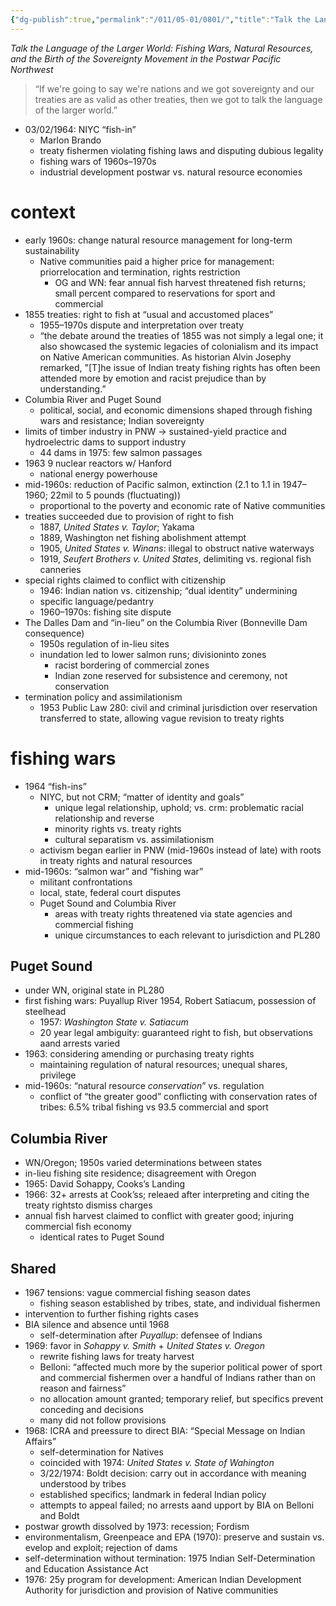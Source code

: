 ```yaml
---
{"dg-publish":true,"permalink":"/011/05-01/0801/","title":"Talk the Language of the Larger World","tags":["ETHNS350"],"noteIcon":"fallback","created":"2024-09-26T13:45:04.158-07:00","updated":"2024-09-26T15:29:45.092-07:00"}
---
```


*Talk the Language of the Larger World: Fishing Wars, Natural Resources, and the Birth of the Sovereignty Movement in the Postwar Pacific Northwest*

> “If we're going to say we're nations and we got sovereignty and our treaties are as valid as other treaties, then we got to talk the language of the larger world.”
- 03/02/1964: NIYC “fish-in”
	- Marlon Brando
	- treaty fishermen violating fishing laws and disputing dubious legality
	- fishing wars of 1960s–1970s
	- industrial development postwar vs. natural resource economies
# context
- early 1960s: change natural resource management for long-term sustainability
	- Native communities paid a higher price for management:  priorrelocation and termination, rights restriction
		- OG and WN: fear annual fish harvest threatened fish returns; small percent compared to reservations for sport and commercial
- 1855 treaties: right to fish at “usual and accustomed places”
	- 1955–1970s dispute and interpretation over treaty
	- “the debate around the treaties of 1855 was not simply a legal one; it also showcased the systemic legacies of colonialism and its impact on Native American communities. As historian Alvin Josephy remarked, "\[T]he issue of Indian treaty fishing rights has often been attended more by emotion and racist prejudice than by understanding.”
- Columbia River and Puget Sound
	- political, social, and economic dimensions shaped through fishing wars and resistance; Indian sovereignty
- limits of timber industry in PNW → sustained-yield practice and hydroelectric dams to support industry
	- 44 dams in 1975: few salmon passages
- 1963 9 nuclear reactors w/ Hanford
	- national energy powerhouse
- mid-1960s: reduction of Pacific salmon, extinction (2.1 to 1.1 in 1947–1960; 22mil to 5 pounds (fluctuating))
	- proportional to the poverty and economic rate of Native communities
- treaties succeeded due to provision of right to fish
	- 1887, *United States v. Taylor*; Yakama
	- 1889, Washington net fishing abolishment attempt
	- 1905, *United States v. Winans*: illegal to obstruct native waterways
	- 1919, *Seufert Brothers v. United States*, delimiting vs. regional fish canneries
- special rights claimed to conflict with citizenship
	- 1946: Indian nation vs. citizenship; “dual identity” undermining
	- specific language/pedantry
	- 1960–1970s: fishing site dispute
- The Dalles Dam and “in-lieu” on the Columbia River (Bonneville Dam consequence)
	- 1950s regulation of in-lieu sites
	- inundation led to lower salmon runs; divisioninto zones
		- racist bordering of commercial zones
		- Indian zone reserved for subsistence and ceremony, not conservation
- termination policy and assimilationism
	- 1953 Public Law 280: civil and criminal jurisdiction over reservation transferred to state, allowing vague revision to treaty rights
# fishing wars
- 1964 “fish-ins”
	- NIYC, but not CRM; “matter of identity and goals”
		- unique legal relationship, uphold; vs. crm: problematic racial relationship and reverse
		- minority rights vs. treaty rights
		- cultural separatism vs. assimilationism
	- activism began earlier in PNW (mid-1960s instead of late) with roots in treaty rights and natural resources
- mid-1960s: “salmon war” and “fishing war”
	- militant confrontations
	- local, state, federal court disputes
	- Puget Sound and Columbia River
		- areas with treaty rights threatened via state agencies and commercial fishing
		- unique circumstances to each relevant to jurisdiction and PL280
## Puget Sound
- under WN, original state in PL280
- first fishing wars: Puyallup River 1954, Robert Satiacum, possession of steelhead
	- 1957: *Washington State v. Satiacum*
	- 20 year legal ambiguity: guaranteed right to fish, but observations aand arrests varied
- 1963: considering amending or purchasing treaty rights
	- maintaining regulation of natural resources; unequal shares, privilege
- mid-1960s: “natural resource *conservation*” vs. regulation
	- conflict of “the greater good” conflicting with conservation rates of tribes: 6.5% tribal fishing vs 93.5 commercial and sport
## Columbia River
- WN/Oregon; 1950s varied determinations between states
- in-lieu fishing site residence; disagreement with Oregon
- 1965: David Sohappy, Cooks’s Landing
- 1966: 32+ arrests at Cook’ss; releaed after interpreting and citing the treaty rightsto dismiss charges
- annual fish harvest claimed to conflict with greater good; injuring commercial fish economy
	- identical rates to Puget Sound
## Shared
- 1967 tensions: vague commercial fishing season dates
	- fishing season established by tribes, state, and individual fishermen
- intervention to further fishing rights cases
- BIA silence and absence until 1968
	- self-determination after *Puyallup*: defensee of Indians
- 1969: favor in *Sohappy v. Smith* + *United States v. Oregon*
	- rewrite fishing laws for treaty harvest
	- Belloni: “affected much more by the superior political power of sport and commercial fishermen over a handful of Indians rather than on reason and fairness”
	- no allocation amount granted; temporary relief, but specifics prevent conceding and decisions
	- many did not follow provisions
- 1968: ICRA and preessure to direct BIA: “Special Message on Indian Affairs”
	- self-determination for Natives
	- coincided with 1974: *United States v. State of Wahington*
	- 3/22/1974: Boldt decision: carry out in accordance with meaning understood by tribes
	- established specifics; landmark in federal Indian policy
	- attempts to appeal failed; no arrests aand upport by BIA on Belloni and Boldt
- postwar growth dissolved by 1973: recession; Fordism
- environmentalism, Greenpeace and EPA (1970): preserve and sustain vs. evelop and exploit; rejection of dams
- self-determination without termination: 1975 Indian Self-Determination and Education Assistance Act
- 1976: 25y program for development: American Indian Development Authority for jurisdiction and provision of Native communities